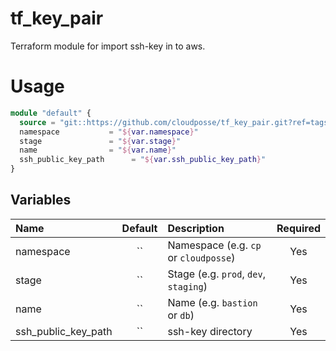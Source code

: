 # tf_key_pair

Terraform module for import ssh-key in to aws.

# Usage

```terraform
module "default" {
  source = "git::https://github.com/cloudposse/tf_key_pair.git?ref=tags/0.1.0"
  namespace           = "${var.namespace}"
  stage               = "${var.stage}"
  name                = "${var.name}"
  ssh_public_key_path      = "${var.ssh_public_key_path}"
}
```

## Variables

|  Name                        |  Default       |  Description                                            | Required |
|:-----------------------------|:--------------:|:--------------------------------------------------------|:--------:|
| namespace                    | ``             | Namespace (e.g. `cp` or `cloudposse`)                   | Yes      |
| stage                        | ``             | Stage (e.g. `prod`, `dev`, `staging`)                   | Yes      |
| name                         | ``             | Name  (e.g. `bastion` or `db`)                          | Yes      |
| ssh_public_key_path                        | ``             | ssh-key directory                   | Yes      |
